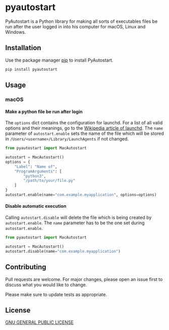 # pyautostart

PyAutostart is a Python library for making all sorts of executables files be run after the user logged in into his
computer for macOS, Linux and Windows.

## Installation

Use the package manager [pip](https://pip.pypa.io/en/stable/) to install PyAutostart.

```bash
pip install pyautostart
```

## Usage

### macOS

#### Make a python file be run after login

The `options` dict contains the configuration for launchd. For a list of all valid options and their meanings, go to
the [Wikipedia article of launchd](en.wikipedia.org/wiki/Launchd/). The `name` parameter of `autostart.enable` sets the
name of the file which will be stored in `/Users/<username>/Library/LaunchAgents` if not changed.

```python
from pyautostart import MacAutostart

autostart = MacAutostart()
options = {
    "Label": "Name of",
    "ProgramArguments": [
        "python3",
        "/path/to/your/file.py"
    ]
}
autostart.enable(name="com.example.myapplication", options=options)
```

#### Disable automatic execution

Calling `autostart.disable` will delete the file which is being created by `autostart.enable`. The `name` parameter has to
be the one set during `autostart.enable`.

````python
from pyautostart import MacAutostart

autostart = MacAutostart()
autostart.disable(name="com.example.myapplication")
````

## Contributing

Pull requests are welcome. For major changes, please open an issue first to discuss what you would like to change.

Please make sure to update tests as appropriate.

## License

[GNU GENERAL PUBLIC LICENSE](https://choosealicense.com/licenses/gpl-3.0/)